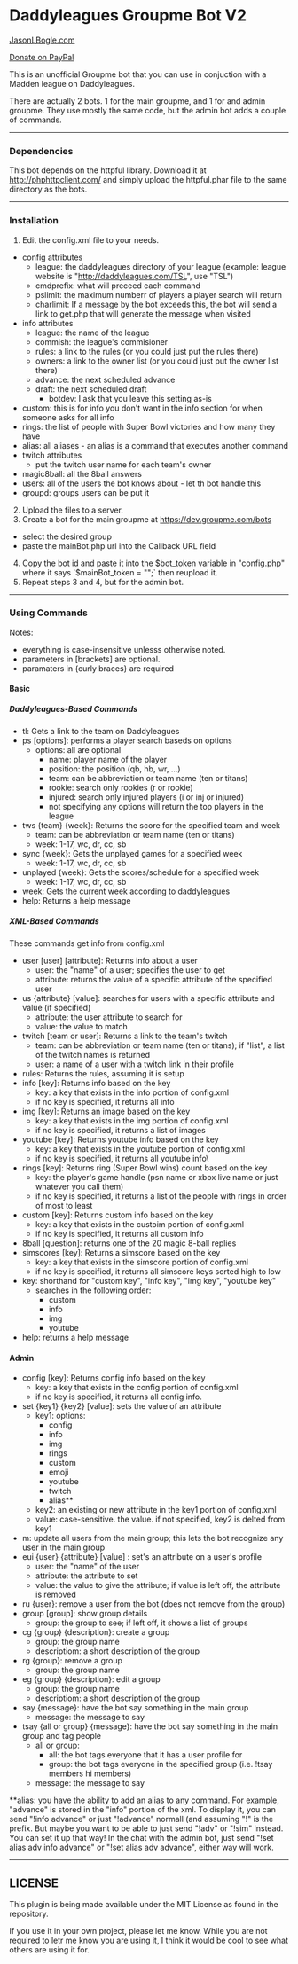 # Daddyleagues Groupme Bot V2

[JasonLBogle.com](http://jasonlbogle.com)

[Donate on PayPal](https://www.paypal.com/cgi-bin/webscr?cmd=_s-xclick&hosted_button_id=LZV3AVMN5EK4Q)

This is an unofficial Groupme bot that you can use 
in conjuction with a Madden league on Daddyleagues. 

There are actually 2 bots. 1 for the main groupme, 
and 1 for and admin groupme. They use mostly the same
code, but the admin bot adds a couple of commands. 

---

### Dependencies

This bot depends on the httpful library. Download it at 
http://phphttpclient.com/
and simply upload the httpful.phar file to the same directory
as the bots. 

---

### Installation

1. Edit the config.xml file to your needs. 
  * config attributes
    * league: the daddyleagues directory of your league 
	(example: league website is "http://daddyleagues.com/TSL", 
	use "TSL")
    * cmdprefix: what will preceed each command
    * pslimit: the maximum numberr of players a player 
    search will return
    * charlimit: If a message by the bot exceeds this, the bot will send a link
    to get.php that will generate the message when visited
  * info attributes
    * league: the name of the league
    * commish: the league's commisioner
    * rules: a link to the rules (or you could just put the 
    rules there)
    * owners: a link to the owner list (or you could just put 
    the owner list there)
    * advance: the next scheduled advance
    * draft: the next scheduled draft
	  * botdev: I ask that you leave this setting as-is
  * custom: this is for info you don't want in the info section for when someone
  asks for all info
  * rings: the list of people with Super Bowl victories and how many they have
  * alias: all aliases - an alias is a command that executes another command
  * twitch attributes
    * put the twitch user name for each team's owner 
  * magic8ball: all the 8ball answers
  * users: all of the users the bot knows about - let th bot handle this
  * groupd: groups users can be put it
2. Upload the files to a server.
3. Create a bot for the main groupme at https://dev.groupme.com/bots
  * select the desired group 
  * paste the mainBot.php url into the Callback URL field
4. Copy the bot id and paste it into the $bot_token variable
in "config.php" where it says `$mainBot_token = "";` then reupload it.
5. Repeat steps 3 and 4, but for the admin bot. 

---

### Using Commands

Notes: 
* everything is case-insensitive unlesss otherwise noted.
* parameters in [brackets] are optional.
* paramaters in {curly braces} are required

#### Basic

##### Daddyleagues-Based Commands

* tl: Gets a link to the team on Daddyleagues
* ps [options]: performs a player search baseds on options 
  * options: all are optional
    * name: player name of the player
	* position: the position (qb, hb, wr, ...)
	* team: can be abbreviation or team name (ten or titans)
	* rookie: search only rookies (r or rookie)
	* injured: search only injured players (i or inj or injured)
	* not specifying any options will return the top players in the league
* tws {team} {week}: Returns the score for the specified team and week
  * team: can be abbreviation or team name (ten or titans)
  * week: 1-17, wc, dr, cc, sb
* sync {week}: Gets the unplayed games for a specified week
  * week: 1-17, wc, dr, cc, sb
* unplayed {week}: Gets the scores/schedule for a specified week
  * week: 1-17, wc, dr, cc, sb
* week: Gets the current week according to daddyleagues
* help: Returns a help message

##### XML-Based Commands

These commands get info from config.xml

* user [user] [attribute]: Returns info about a user
  * user: the "name" of a user; specifies the user to get
  * attribute: returns the value of a specific attribute of the specified user
* us {attribute} [value]: searches for users with a specific attribute and value (if specified)
  * attribute: the user attribute to search for
  * value: the value to match
* twitch [team or user]: Returns a link to the team's twitch
  * team: can be abbreviation or team name (ten or titans); if "list",
  a list of the twitch names is returned
  * user: a name of a user with a twitch link in their profile
* rules: Returns the rules, assuming it is setup
* info [key]: Returns info based on the key 
  * key: a key that exists in the info portion of config.xml
  * if no key is specified, it returns all info
* img [key]: Returns an image based on the key 
  * key: a key that exists in the img portion of config.xml
  * if no key is specified, it returns a list of images
* youtube [key]: Returns youtube info based on the key 
  * key: a key that exists in the youtube portion of config.xml
  * if no key is specified, it returns all youtube info\
* rings [key]: Returns ring (Super Bowl wins) count based on the key
  * key: the player's game handle (psn name or xbox live name or just whatever 
  you call them)
  * if no key is specified, it returns a list of the people with rings in order
  of most to least
* custom [key]: Returns custom info based on the key 
  * key: a key that exists in the custoim portion of config.xml
  * if no key is specified, it returns all custom info
* 8ball [question]: returns one of the 20 magic 8-ball replies
* simscores [key]: Returns a simscore based on the key
  * key: a key that exists in the simscore portion of config.xml
  * if no key is specified, it returns all simscore keys sorted high to low
* key: shorthand for "custom key", "info key", "img key", "youtube key"
  * searches in the following order:
    * custom
    * info
    * img
    * youtube
* help: returns a help message

#### Admin

* config [key]: Returns config info based on the key 
  * key: a key that exists in the config portion of config.xml
  * if no key is specified, it returns all config info. 
* set {key1} {key2} [value]: sets the value of an attribute
  * key1: options:
    * config
	* info
	* img
	* rings
	* custom
	* emoji
	* youtube
	* twitch
	* alias**
  * key2: an  existing or new attribute in the key1 portion of config.xml
  * value: case-sensitive. the value. if not specified, key2 is delted from key1
* m: update all users from the main group; this lets the bot recognize any user in the 
  main group
* eui {user} {attribute} [value] : set's an attribute on a user's profile
  * user: the "name" of the user
  * attribute: the attribute to set
  * value: the value to give the attribute; if value is left off, the attribute is 
    removed
* ru {user}: remove a user from the bot (does not remove from the group)
* group [group]: show group details
  * group: the group to see; if left off, it shows a list of groups
* cg {group} {description}: create a group
  * group: the group name
  * descriptiom: a short description of the group
* rg {group}: remove a group
  * group: the group name
* eg {group} {description}: edit a group
  * group: the group name
  * descriptiom: a short description of the group
* say {message}: have the bot say something in the main group
  * message: the message to say
* tsay {all or group} {message}: have the bot say something in the main group and tag 
  people
  * all or group:
    * all: the bot tags everyone that it has a user profile for
    * group: the bot tags everyone in the specified group (i.e. !tsay members hi members)
  * message: the message to say
  
\*\*alias: you have the ability to add an alias to any command. For example, 
"advance" is stored in the "info" portion of the xml. To display it, you can 
send "!info advance" or just "!advance" normall (and assuming "!" is the prefix.
But maybe you want to be able to just send "!adv" or "!sim" instead. You can set 
it up that way! In the chat with the admin bot, just send "!set alias adv info 
advance" or "!set alias adv advance", either way will work. 

---

## LICENSE

This plugin is being made available under the MIT License as found in the 
repository.

If you use it in your own project, please let me know. While you are not 
required to letr me know you are using it, I think it would be cool to see what 
others are using it for. 
